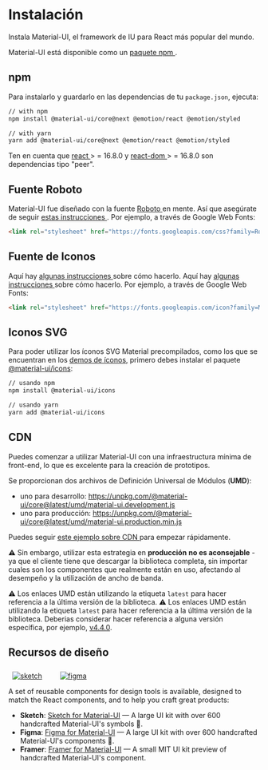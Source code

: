 # Instalación

<p class="description">Instala Material-UI, el framework de IU para React más popular del mundo.</p>

Material-UI está disponible como un [ paquete npm ](https://www.npmjs.com/package/@material-ui/core).

## npm

Para instalarlo y guardarlo en las dependencias de tu ` package.json `, ejecuta:

```sh
// with npm
npm install @material-ui/core@next @emotion/react @emotion/styled

// with yarn
yarn add @material-ui/core@next @emotion/react @emotion/styled
```

Ten en cuenta que [ react ](https://www.npmjs.com/package/react) > = 16.8.0 y [ react-dom ](https://www.npmjs.com/package/react-dom) > = 16.8.0 son dependencias tipo "peer".

## Fuente Roboto

Material-UI fue diseñado con la fuente [ Roboto ](https://fonts.google.com/specimen/Roboto) en mente. Así que asegúrate de seguir [ estas instrucciones ](/components/typography/#general). Por ejemplo, a través de Google Web Fonts:

```html
<link rel="stylesheet" href="https://fonts.googleapis.com/css?family=Roboto:300,400,500,700&display=swap" />
```

## Fuente de Iconos

Aquí hay [ algunas instrucciones ](/components/icons/#font-icons) sobre cómo hacerlo. Aquí hay [ algunas instrucciones ](/components/icons/#font-icons) sobre cómo hacerlo. Por ejemplo, a través de Google Web Fonts:

```html
<link rel="stylesheet" href="https://fonts.googleapis.com/icon?family=Material+Icons" />
```

## Iconos SVG

Para poder utilizar los íconos SVG Material precompilados, como los que se encuentran en los [demos de íconos](/components/icons/), primero debes instalar el paquete [@material-ui/icons](https://www.npmjs.com/package/@material-ui/icons):

```sh
// usando npm
npm install @material-ui/icons

// usando yarn
yarn add @material-ui/icons
```

## CDN

Puedes comenzar a utilizar Material-UI con una infraestructura mínima de front-end, lo que es excelente para la creación de prototipos.

Se proporcionan dos archivos de Definición Universal de Módulos (**UMD**):

- uno para desarrollo: https://unpkg.com/@material-ui/core@latest/umd/material-ui.development.js
- uno para producción: https://unpkg.com/@material-ui/core@latest/umd/material-ui.production.min.js

Puedes seguir [ este ejemplo sobre CDN ](https://github.com/mui-org/material-ui/tree/master/examples/cdn) para empezar rápidamente.

⚠️ Sin embargo, utilizar esta estrategia en **producción** **no es aconsejable** - ya que el cliente tiene que descargar la biblioteca completa, sin importar cuales son los componentes que realmente están en uso, afectando al desempeño y la utilización de ancho de banda.

⚠️ Los enlaces UMD están utilizando la etiqueta `latest` para hacer referencia a la última versión de la biblioteca. ⚠️ Los enlaces UMD están utilizando la etiqueta `latest` para hacer referencia a la última versión de la biblioteca. Deberias considerar hacer referencia a alguna versión específica, por ejemplo, [v4.4.0](https://unpkg.com/@material-ui/core@4.4.0/umd/material-ui.development.js).

## Recursos de diseño

<a href="https://material-ui.com/store/items/sketch-react/?utm_source=docs&utm_medium=referral&utm_campaign=installation-sketch" style="margin-left: 8px; margin-top: 8px; display: inline-block;"><img src="/static/images/download-sketch.svg" alt="sketch" /></a>
<a href="https://material-ui.com/store/items/figma-react/?utm_source=docs&utm_medium=referral&utm_campaign=installation-figma" style="margin-left: 32px; margin-top: 8px; display: inline-block;"><img src="/static/images/download-figma.svg" alt="figma" /></a>

A set of reusable components for design tools is available, designed to match the React components, and to help you craft great products:

- **Sketch**: [Sketch for Material-UI](https://material-ui.com/store/items/sketch-react/?utm_source=docs&utm_medium=referral&utm_campaign=related-projects-sketch) — A large UI kit with over 600 handcrafted Material-UI's symbols 💎.
- **Figma**: [Figma for Material-UI](https://material-ui.com/store/items/figma-react/?utm_source=docs&utm_medium=referral&utm_campaign=related-projects-sketch) — A large UI kit with over 600 handcrafted Material-UI's components 🎨.
- **Framer**: [Framer for Material-UI](https://packages.framer.com/package/material-ui/material-ui) — A small MIT UI kit preview of handcrafted Material-UI's component.
